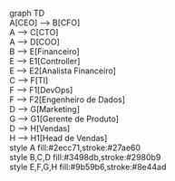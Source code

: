 graph TD  
    A[CEO] --> B[CFO]  
    A --> C[CTO]  
    A --> D[COO]  
    B --> E[Financeiro]  
    E --> E1[Controller]  
    E --> E2[Analista Financeiro]  
    C --> F[TI]  
    F --> F1[DevOps]  
    F --> F2[Engenheiro de Dados]  
    D --> G[Marketing]  
    G --> G1[Gerente de Produto]  
    D --> H[Vendas]  
    H --> H1[Head de Vendas]  
    style A fill:#2ecc71,stroke:#27ae60  
    style B,C,D fill:#3498db,stroke:#2980b9  
    style E,F,G,H fill:#9b59b6,stroke:#8e44ad  
